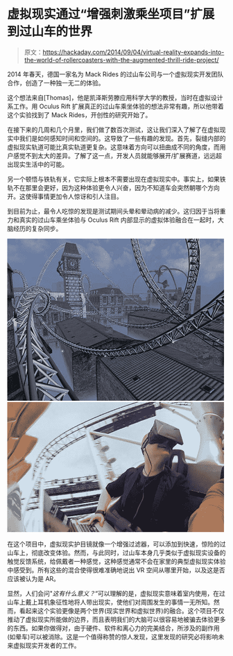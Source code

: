 # 虚拟现实通过“增强刺激乘坐项目”扩展到过山车的世界

> 原文：<https://hackaday.com/2014/09/04/virtual-reality-expands-into-the-world-of-rollercoasters-with-the-augmented-thrill-ride-project/>

2014 年春天，德国一家名为 Mack Rides 的过山车公司与一个虚拟现实开发团队合作，创造了一种独一无二的体验。

这个想法来自[Thomas]，他是凯泽斯劳滕应用科学大学的教授，当时在虚拟设计系工作。用 Oculus Rift 扩展真正的过山车乘坐体验的想法非常有趣，所以他带着这个实验找到了 Mack Rides，开创性的研究开始了。

在接下来的几周和几个月里，我们做了数百次测试，这让我们深入了解了在虚拟现实中我们是如何感知时间和空间的。这导致了一些有趣的发现。首先，裂缝内部的虚拟现实轨道可能比真实轨道更复杂。这意味着方向可以扭曲成不同的角度，而用户感觉不到太大的差异。了解了这一点，开发人员就能够展开/扩展赛道，远远超出现实生活中的可能。

另一个顿悟与铁轨有关，它实际上根本不需要出现在虚拟现实中。事实上，如果铁轨不在那里会更好，因为这种体验更令人兴奋，因为不知道车会突然朝哪个方向开。这使得事情更加令人惊讶和引人注目。

到目前为止，最令人吃惊的发现是测试期间头晕和晕动病的减少。这归因于当将重力和真实的过山车乘坐体验与 Oculus Rift 内部显示的虚拟体验融合在一起时，大脑经历的复杂同步。

![bloodroofs_bluefire](img/17921f02b2c1ada596ba6ff031050a25.png) ![pegasus_ride](img/e997178121d974917463fee550b22f0c.png)

在这个项目中，虚拟现实护目镜就像一个增强过滤器，可以添加到快速，惊险的过山车上，彻底改变体验。然而，与此同时，过山车本身几乎类似于虚拟现实设备的触觉反馈系统，给佩戴者一种感觉，这种感觉通常不会在家里的典型虚拟现实体验中感受到。所有这些的混合使得很难准确地说出 VR 空间从哪里开始，以及这是否应该被认为是 AR。

显然，人们会问"*这有什么意义？*“可以理解的是，虚拟现实意味着室内使用，在过山车上戴上耳机象征性地将人带出现实，使他们对周围发生的事情一无所知。然而，看起来这个实验更像是两个世界(现实世界和虚拟世界)的融合。这个项目不仅推动了虚拟现实所能做的边界，而且表明我们的大脑可以很容易地被骗去体验更多的东西。如果你做得对，由于硬件、软件和离心力的完美结合，所涉及的副作用(如晕车)可以被消除。这是一个值得称赞的惊人发现，这里发现的研究必将影响未来虚拟现实开发者的工作。